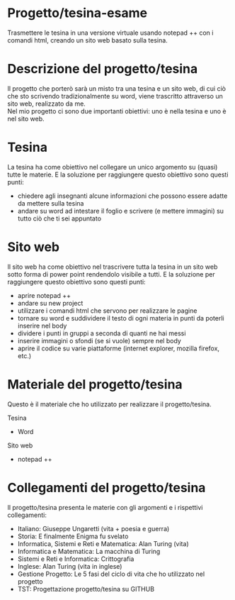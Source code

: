 # Progetto/tesina-esame
Trasmettere le tesina in una versione virtuale usando notepad ++ con i comandi html, creando un sito web basato sulla tesina.

# Descrizione del progetto/tesina
Il progetto che porterò sarà un misto tra una tesina e un sito web, di cui ciò che sto scrivendo tradizionalmente su word, viene trascritto attraverso un sito web, realizzato da me.   
Nel mio progetto ci sono due importanti obiettivi: uno è nella tesina e uno è nel sito web.

# Tesina 
La tesina ha come obiettivo nel collegare un unico argomento su (quasi) tutte le materie.
E la soluzione per raggiungere questo obiettivo sono questi punti:
* chiedere agli insegnanti alcune informazioni che possono essere adatte da mettere sulla tesina 
* andare su word ad intestare il foglio e scrivere (e mettere immagini) su tutto ciò che ti sei appuntato   

# Sito web
Il sito web ha come obiettivo nel trascrivere tutta la tesina in un sito web sotto forma di power point rendendolo visibile a tutti.
E la soluzione per raggiungere questo obiettivo sono questi punti:
* aprire notepad ++
* andare su new project
* utilizzare i comandi html che servono per realizzare le pagine 
* tornare su word e suddividere il testo di ogni materia in punti da poterli inserire nel body
* dividere i punti in gruppi a seconda di quanti ne hai messi  
* inserire immagini o sfondi (se si vuole) sempre nel body
* aprire il codice su varie piattaforme (internet explorer, mozilla firefox, etc.)

# Materiale del progetto/tesina
Questo è il materiale che ho utilizzato per realizzare il progetto/tesina.

Tesina
* Word

Sito web
* notepad ++

# Collegamenti del progetto/tesina
Il progetto/tesina presenta le materie con gli argomenti e i rispettivi collegamenti:
* Italiano: Giuseppe Ungaretti (vita + poesia e guerra)
* Storia: E finalmente Enigma fu svelato 
* Informatica, Sistemi e Reti e Matematica: Alan Turing (vita)
* Informatica e Matematica: La macchina di Turing
* Sistemi e Reti e Informatica: Crittografia 
* Inglese: Alan Turing (vita in inglese)
* Gestione Progetto: Le 5 fasi del ciclo di vita che ho utilizzato nel progetto 
* TST: Progettazione progetto/tesina su GITHUB
